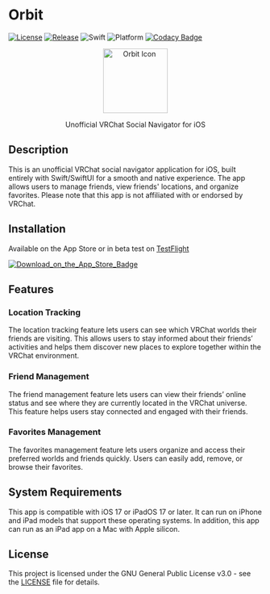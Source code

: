 <!-- markdownlint-disable MD033 -->
# Orbit

[![License](https://img.shields.io/github/license/noridev/orbit.svg)](https://img.shields.io/github/license/noridev/orbit.svg)
[![Release](https://img.shields.io/github/release/noridev/orbit.svg)](https://img.shields.io/github/release/noridev/orbit.svg)
![Swift](https://img.shields.io/badge/Swift%206.0+-F05138?logo=Swift&logoColor=white)
![Platform](https://img.shields.io/badge/platforms-iOS%2017.0%2b%20%7C%20iPadOS%2017.0%2b-lightgrey.svg)
[![Codacy Badge](https://app.codacy.com/project/badge/Grade/24e487375b114c83ae937e4e93f3a5c3)](https://app.codacy.com/gh/noridev/orbit/dashboard)

<div align="center">
    <a href="https://github.com/noridev/orbit">
        <img
        src="https://github.com/user-attachments/assets/161ede10-b0bf-4796-966b-be1727f5fbc1"
        height="128"
        alt="Orbit Icon"
        >
    </a>
    <p>Unofficial VRChat Social Navigator for iOS</p>
</div>

## Description

This is an unofficial VRChat social navigator application for iOS, built entirely with Swift/SwiftUI for a smooth and native experience.
The app allows users to manage friends, view friends' locations, and organize favorites. Please note that this app is not affiliated with or endorsed by VRChat.

## Installation

Available on the App Store or in beta test on [TestFlight](https://testflight.apple.com/join/AYN1dYJk)

[![Download_on_the_App_Store_Badge](https://github.com/user-attachments/assets/c3f860ad-0c35-4554-9096-2f6b0e41e1cf)](https://apps.apple.com/us/app/harmonie-for-vrchat/id6670462445)

## Features

### Location Tracking

The location tracking feature lets users can see which VRChat worlds their friends are visiting. This allows users to stay informed about their friends’ activities and helps them discover new places to explore together within the VRChat environment.

### Friend Management

The friend management feature lets users can view their friends’ online status and see where they are currently located in the VRChat universe. This feature helps users stay connected and engaged with their friends.

### Favorites Management

The favorites management feature lets users organize and access their preferred worlds and friends quickly. Users can easily add, remove, or browse their favorites.

## System Requirements

This app is compatible with iOS 17 or iPadOS 17 or later. It can run on iPhone and iPad models that support these operating systems. In addition, this app can run as an iPad app on a Mac with Apple silicon.

## License

This project is licensed under the GNU General Public License v3.0 - see the [LICENSE](https://github.com/noridev/orbit/blob/main/LICENSE) file for details.
